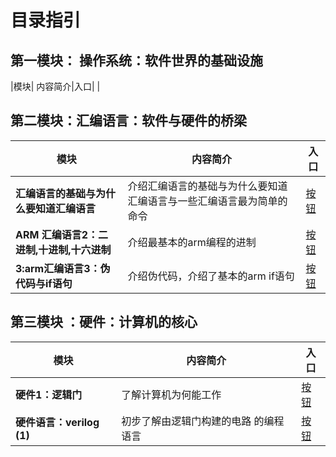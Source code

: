# 目录指引

## 第一模块： 操作系统：软件世界的基础设施
|模块| 内容简介|入口|
|


## 第二模块：汇编语言：软件与硬件的桥梁
| 模块 | 内容简介 | 入口 |
|------|-----------|------|
|**汇编语言的基础与为什么要知道汇编语言**|介绍汇编语言的基础与为什么要知道汇编语言与一些汇编语言最为简单的命令| [按钮](./汇编语言：软件与硬件的桥梁/3.1汇编语言的基础与为什么要知道汇编语言.md)|
|**ARM 汇编语言2：二进制,十进制,十六进制**|介绍最基本的arm编程的进制|[按钮](./汇编语言：软件与硬件的桥梁/ARM%20汇编语言2：二进制,十进制,十六进制.md)|
|**3:arm汇编语言3：伪代码与if语句**|介绍伪代码，介绍了基本的arm if语句|[按钮](./汇编语言：软件与硬件的桥梁/arm汇编语言3：伪代码与if语句.md)|



## 第三模块 ：硬件：计算机的核心
| 模块 | 内容简介 | 入口|
|------|-----------|------|
|**硬件1：逻辑门**|了解计算机为何能工作|[按钮](./硬件：计算机的核心/硬件/硬件1：逻辑门.md)|
|**硬件语言：verilog (1)**|初步了解由逻辑门构建的电路 的编程语言|[按钮](./硬件：计算机的核心/硬件语言/Verilog%20HDL/硬件语言：verilog（1）.md)|
